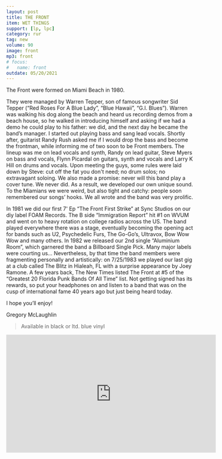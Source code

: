 ```yaml
---
layout: post
title: THE FRONT
item: WET THINGS
support: [lp, lpc]
category: rur
tag: new 
volume: 90
image: front
mp3: front
# focus:
#   name: front
outdate: 05/20/2021
---
```


The Front were formed on Miami Beach in 1980. 

They were managed by Warren Tepper, son of famous songwriter Sid Tepper (“Red Roses For A Blue Lady”, “Blue Hawaii”, “G.I. Blues”). Warren was walking his dog along the beach and heard us recording demos from a beach house, so he walked in introducing himself and asking if we had a demo he could play to his father: we did, and the next day he became the band’s manager. I started out playing bass and sang lead vocals. Shortly after, guitarist Randy Rush asked me if I would drop the bass and become the frontman, while informing me of two soon to be Front members. The lineup was me on lead vocals and synth, Randy on lead guitar, Steve Myers on 
bass and vocals, Flynn Picardal on guitars, synth and vocals and Larry K Hill on drums and vocals. Upon meeting the guys, some rules were laid down by Steve: cut off the fat you don't need; no drum solos; no extravagant soloing. We also made a promise: never will this band play a cover tune. We never did. As a result, we developed our own unique sound. To the Miamians we were weird, but also tight and catchy: people soon remembered our songs’ hooks. We all wrote and the band was very prolific. 

In 1981 we did our first 7' Ep “The Front First Strike” at Sync Studios on our diy label FOAM Records. The B side “Immigration Report” hit #1 on WVUM and went on to heavy rotation on college radios across the US. The band played everywhere there was a stage, eventually becoming the opening act for bands such as U2, Psychedelic Furs, The Go-Go’s, Ultravox, Bow Wow Wow and many others. In 1982 we released our 2nd single “Aluminium Room”, which garnered the band a Billboard Single Pick. Many major labels were courting us… Nevertheless, by that time the band members were fragmenting personally and artistically: on 7/25/1983 we played our last gig at a club called The Blitz in Hialeah, FL with a surprise appearance by Joey Ramone. A few years back, The New Times listed The Front at #5 of the “Greatest 20 Florida Punk Bands Of All Time” list. Not getting signed has its rewards, so put your headphones on and listen to a band that was on the cusp of international fame 40 years ago but just being heard today. 

I hope you’ll enjoy!

Gregory McLaughlin

> Available in black or ltd. blue vinyl
 
<iframe width="560" height="315" src="https://www.youtube.com/embed/IvUVOyUDJq0" title="YouTube video player" frameborder="0" allow="accelerometer; autoplay; clipboard-write; encrypted-media; gyroscope; picture-in-picture" allowfullscreen></iframe>
